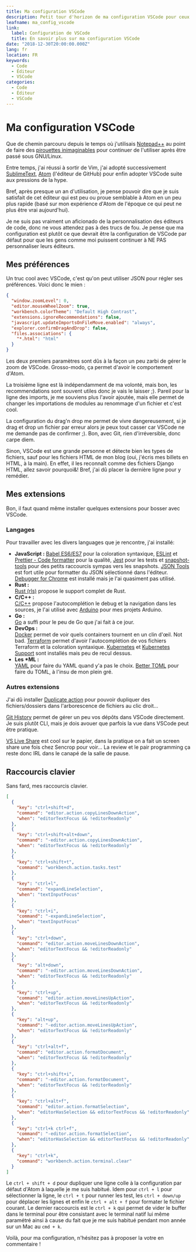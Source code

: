```yaml
---
title: Ma configuration VSCode
description: Petit tour d'horizon de ma configuration VSCode pour ceux que ça peut intéresser ;).
leafname: ma_config_vscode
link:
  label: Configuration de VSCode
  title: En savoir plus sur ma configuration VSCode
date: "2018-12-30T20:00:00.000Z"
lang: fr
location: FR
keywords:
  - Code
  - Éditeur
  - VSCode
categories:
  - Code
  - Éditeur
  - VSCode
---
```


# Ma configuration VSCode

Que de chemin parcouru depuis le temps où j'utilisais [Notepad++](https://notepad-plus-plus.org/fr/) au point de faire des [pirouettes inimaginables](./notepad_plus_plus_debian_gnu_linux) pour continuer de l'utiliser après être passé sous GNU/Linux.

Entre temps, j'ai réussi à sortir de Vim, j'ai adopté successivement [SublimeText](https://www.sublimetext.com/), [Atom](https://atom.io/) (l'éditeur de GitHub) pour enfin adopter VSCode suite aux pressions de la hype.

Bref, après presque un an d'utilisation, je pense pouvoir dire que je suis satisfait de cet éditeur qui est peu ou proue semblable à Atom en un peu plus rapide (basé sur mon expérience d'Atom de l'époque ce qui peut ne plus être vrai aujourd'hui).

Je ne suis pas vraiment un aficionado de la personnalisation des éditeurs de code, donc ne vous attendez pas à des trucs de fou. Je pense que ma configuration est plutôt ce que devrait être la configuration de VSCode par défaut pour que les gens comme moi puissent continuer à NE PAS personnaliser leurs éditeurs.

## Mes préférences

Un truc cool avec VSCode, c'est qu'on peut utiliser JSON pour régler ses préférences. Voici donc le mien :

```json
{
  "window.zoomLevel": 0,
  "editor.mouseWheelZoom": true,
  "workbench.colorTheme": "Default High Contrast",
  "extensions.ignoreRecommendations": false,
  "javascript.updateImportsOnFileMove.enabled": "always",
  "explorer.confirmDragAndDrop": false,
  "files.associations": {
    "*.html": "html"
  }
}
```

Les deux premiers paramètres sont dûs à la façon un peu zarbi de gérer le zoom de VSCode. Grosso-modo, ça permet d'avoir le comportement d'Atom.

La troisième ligne est là indépendamment de ma volonté, mais bon, les recommendations sont souvent utiles donc je vais le laisser ;). Pareil pour la ligne des imports, je me souviens plus l'avoir ajoutée, mais elle permet de changer les importations de modules au renommage d'un fichier et c'est cool.

La configuration du drag'n drop me permet de vivre dangereusement, si je drag et drop un fichier par erreur alors je peux tout casser car VSCode ne me demande pas de confirmer ;). Bon, avec Git, rien d'irréversible, donc carpe diem.

Sinon, VSCode est une grande personne et détecte bien les types de fichiers, sauf pour les fichiers HTML de mon blog (oui, j'écris mes billets en HTML, à la main). En effet, il les reconnaît comme des fichiers Django HTML, allez savoir pourquoi&! Bref, j'ai dû placer la dernière ligne pour y remédier.

## Mes extensions

Bon, il faut quand même installer quelques extensions pour bosser avec VSCode.

### Langages

Pour travailler avec les divers languages que je rencontre, j'ai installé:

- **JavaScript :** [Babel ES6/ES7](https://marketplace.visualstudio.com/items?itemName=dzannotti.vscode-babel-coloring) pour la coloration syntaxique, [ESLint](https://marketplace.visualstudio.com/items?itemName=dbaeumer.vscode-eslint) et [Prettier - Code formatter](https://marketplace.visualstudio.com/items?itemName=esbenp.prettier-vscode) pour la qualité, [Jest](https://marketplace.visualstudio.com/items?itemName=orta.vscode-jest) pour les tests et [snapshot-tools](https://marketplace.visualstudio.com/items?itemName=asvetliakov.snapshot-tools) pour des petits raccourcis sympas vers les snapshots. [JSON Tools](https://marketplace.visualstudio.com/items?itemName=eriklynd.json-tools) est fort utile pour formatter du JSON sélectionné dans l'éditeur. [Debugger for Chrome](https://marketplace.visualstudio.com/items?itemName=msjsdiag.debugger-for-chrome) est installé mais je l'ai quasiment pas utilisé.
- **Rust :**  
  [Rust (rls)](https://marketplace.visualstudio.com/items?itemName=rust-lang.rust) propose le support complet de Rust.
- **C/C++ :**  
  [C/C++](https://marketplace.visualstudio.com/items?itemName=ms-vscode.cpptools) propose l'autocomplétion le debug et la navigation dans les sources, je l'ai utilisé avec [Arduino](https://marketplace.visualstudio.com/items?itemName=vsciot-vscode.vscode-arduino) pour mes projets Arduino.
- **Go :**  
  [Go](https://marketplace.visualstudio.com/items?itemName=ms-vscode.go) a suffi pour le peu de Go que j'ai fait à ce jour.
- **DevOps :**  
  [Docker](https://marketplace.visualstudio.com/items?itemName=peterjausovec.vscode-docker) permet de voir quels containers tournent en un clin d'œil. Not bad. [Terraform](https://marketplace.visualstudio.com/items?itemName=mauve.terraform) permet d'avoir l'autocomplétion de vos fichiers Terraform et la coloration syntaxique. [Kubernetes](https://marketplace.visualstudio.com/items?itemName=ms-kubernetes-tools.vscode-kubernetes-tools) et [Kubernetes Support](https://marketplace.visualstudio.com/items?itemName=ipedrazas.kubernetes-snippets) sont installés mais peu de recul dessus.
- **Les \*ML :**  
  [YAML](https://marketplace.visualstudio.com/items?itemName=redhat.vscode-yaml) pour faire du YAML quand y'a pas le choix. [Better TOML](https://marketplace.visualstudio.com/items?itemName=bungcip.better-toml) pour faire du TOML, à l'insu de mon plein gré.

### Autres extensions

J'ai dû installer [Duplicate action](https://marketplace.visualstudio.com/items?itemName=mrmlnc.vscode-duplicate) pour pouvoir dupliquer des fichiers/dossiers dans l'arborescence de fichiers au clic droit...

[Git History](https://marketplace.visualstudio.com/items?itemName=donjayamanne.githistory) permet de gérer un peu vos dépôts dans VSCode directement. Je suis plutôt CLI, mais je dois avouer que parfois la vue dans VSCode peut être pratique.

[VS Live Share](https://marketplace.visualstudio.com/items?itemName=ms-vsliveshare.vsliveshare) est cool sur le papier, dans la pratique on a fait un screen share une fois chez Sencrop pour voir... La review et le pair programming ça reste donc IRL dans le canapé de la salle de pause.

## Raccourcis clavier

Sans fard, mes raccourcis clavier.

```json
[
  {
    "key": "ctrl+shift+d",
    "command": "editor.action.copyLinesDownAction",
    "when": "editorTextFocus && !editorReadonly"
  },
  {
    "key": "ctrl+shift+alt+down",
    "command": "-editor.action.copyLinesDownAction",
    "when": "editorTextFocus && !editorReadonly"
  },
  {
    "key": "ctrl+shift+t",
    "command": "workbench.action.tasks.test"
  },
  {
    "key": "ctrl+l",
    "command": "expandLineSelection",
    "when": "textInputFocus"
  },
  {
    "key": "ctrl+i",
    "command": "-expandLineSelection",
    "when": "textInputFocus"
  },
  {
    "key": "ctrl+down",
    "command": "editor.action.moveLinesDownAction",
    "when": "editorTextFocus && !editorReadonly"
  },
  {
    "key": "alt+down",
    "command": "-editor.action.moveLinesDownAction",
    "when": "editorTextFocus && !editorReadonly"
  },
  {
    "key": "ctrl+up",
    "command": "editor.action.moveLinesUpAction",
    "when": "editorTextFocus && !editorReadonly"
  },
  {
    "key": "alt+up",
    "command": "-editor.action.moveLinesUpAction",
    "when": "editorTextFocus && !editorReadonly"
  },
  {
    "key": "ctrl+alt+f",
    "command": "editor.action.formatDocument",
    "when": "editorTextFocus && !editorReadonly"
  },
  {
    "key": "ctrl+shift+i",
    "command": "-editor.action.formatDocument",
    "when": "editorTextFocus && !editorReadonly"
  },
  {
    "key": "ctrl+alt+f",
    "command": "editor.action.formatSelection",
    "when": "editorHasSelection && editorTextFocus && !editorReadonly"
  },
  {
    "key": "ctrl+k ctrl+f",
    "command": "-editor.action.formatSelection",
    "when": "editorHasSelection && editorTextFocus && !editorReadonly"
  },
  {
    "key": "ctrl+k",
    "command": "workbench.action.terminal.clear"
  }
]
```

Le `ctrl + shift + d` pour dupliquer une ligne colle à la configuration par défaut d'Atom à laquelle je me suis habitué. Idem pour `ctrl + l` pour sélectionner la ligne, le `ctrl + t` pour runner les test, les `ctrl + down/up` pour déplacer les lignes et enfin le `ctrl + alt + f` pour formater le fichier courant. Le dernier raccourcis est le `ctrl + k` qui permet de vider le buffer dans le terminal pour être consistant avec le terminal natif lui même paramétré ainsi à cause du fait que je me suis habitué pendant mon année sur un Mac au `cmd + k`.

Voilà, pour ma configuration, n'hésitez pas à proposer la votre en commentaire !
